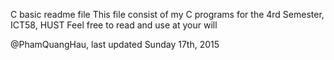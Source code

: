 C basic readme file
This file consist of my C programs for the 4rd Semester, ICT58, HUST
Feel free to read and use at your will

@PhamQuangHau, last updated Sunday 17th, 2015
